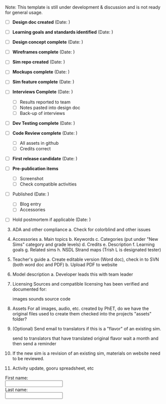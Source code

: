 Note: This template is still under development & discussion and is not ready for general usage.

- [ ] **Design doc created** (Date:       )
- [ ] **Learning goals and standards identified** (Date:       )
- [ ] **Design concept complete** (Date:       )
- [ ] **Wireframes complete** (Date:       )
- [ ] **Sim repo created** (Date: )
- [ ] **Mockups complete** (Date:       )
- [ ] **Sim feature complete** (Date:       )
- [ ] **Interviews Complete** (Date:       )
  - [ ] Results reported to team
  - [ ] Notes pasted into design doc
  - [ ] Back-up of interviews
- [ ] **Dev Testing complete** (Date:       )
- [ ] **Code Review complete** (Date:       )
  - [ ] All assets in github
  - [ ] Credits correct
- [ ] **First release candidate** (Date:       )
- [ ] **Pre-publication items** 
  - [ ] Screenshot
  - [ ] Check compatible activities
- [ ] Published (Date:       )
  - [ ] Blog entry
  - [ ] Accessories
- [ ] Hold postmortem if applicable (Date:       )


3) ADA and other compliance
a. Check for colorblind and other issues

4) Accessories
a. Main topics
b. Keywords
c. Categories (put under "New Sims" category and grade levels)
d. Credits
e. Description
f. Learning goals
g. Related sims
h. NSDL Strand maps (Trish L is designated tester)

5) Teacher's guide
a. Create editable version (Word doc), check in to SVN (both word doc and PDF)
b. Upload PDF to website


9) Model description
a. Developer leads this with team leader


12) Licensing
Sources and compatible licensing has been verified and documented for:

    images
    sounds
    source code

13) Assets
For all images, audio, etc. created by PhET, do we have the original files used to create them checked into the projects "assets" folder?

15) (Optional) Send email to translators if this is a "flavor" of an existing sim.

    send to translators that have translated original flavor
    wait a month and then send a reminder


17) If the new sim is a revision of an existing sim, materials on website need to be reviewed.

18) Activity update, gooru spreadsheet, etc

 <form>
First name:<br>
<input type="text" name="firstname">
<br>
Last name:<br>
<input type="text" name="lastname">
</form> 
